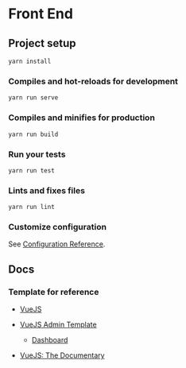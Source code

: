 # Front End

## Project setup

```
yarn install
```

### Compiles and hot-reloads for development

```
yarn run serve
```

### Compiles and minifies for production

```
yarn run build
```

### Run your tests

```
yarn run test
```

### Lints and fixes files

```
yarn run lint
```

### Customize configuration

See [Configuration Reference](https://cli.vuejs.org/config/).

## Docs

### Template for reference

- [VueJS](https://vuejs.org/v2/guide/)

- [VueJS Admin Template](https://www.creative-tim.com/templates/vuejs-dashboard)
  - [Dashboard](https://demos.creative-tim.com/bs3/vue-paper-dashboard-pro/#/admin/overview)
- [VueJS: The Documentary](https://www.youtube.com/watch?v=OrxmtDw4pVI)
